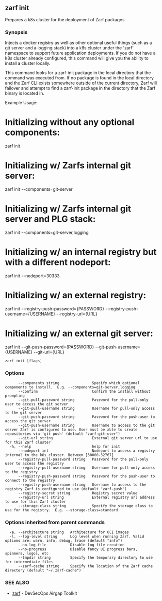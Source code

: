 ## zarf init

Prepares a k8s cluster for the deployment of Zarf packages

### Synopsis

Injects a docker registry as well as other optional useful things (such as a git server and a logging stack) into a k8s cluster under the 'zarf' namespace to support future application deployments. 
If you do not have a k8s cluster already configured, this command will give you the ability to install a cluster locally.

This command looks for a zarf-init package in the local directory that the command was executed from. If no package is found in the local directory and the Zarf CLI exists somewhere outside of the current directory, Zarf will failover and attempt to find a zarf-init package in the directory that the Zarf binary is located in.



Example Usage:
# Initializing without any optional components:
zarf init

# Initializing w/ Zarfs internal git server:
zarf init --components=git-server

# Initializing w/ Zarfs internal git server and PLG stack:
zarf init --components=git-server,logging

# Initializing w/ an internal registry but with a different nodeport:
zarf init --nodeport=30333

# Initializing w/ an external registry:
zarf init --registry-push-password={PASSWORD} --registry-push-username={USERNAME} --registry-url={URL}

# Initializing w/ an external git server:
zarf init --git-push-password={PASSWORD} --git-push-username={USERNAME} --git-url={URL}



```
zarf init [flags]
```

### Options

```
      --components string               Specify which optional components to install.  E.g. --components=git-server,logging
      --confirm                         Confirm the install without prompting
      --git-pull-password string        Password for the pull-only user to access the git server
      --git-pull-username string        Username for pull-only access to the git server
      --git-push-password string        Password for the push-user to access the git server
      --git-push-username string        Username to access to the git server Zarf is configured to use. User must be able to create repositories via 'git push' (default "zarf-git-user")
      --git-url string                  External git server url to use for this Zarf cluster
  -h, --help                            help for init
      --nodeport int                    Nodeport to access a registry internal to the k8s cluster. Between [30000-32767]
      --registry-pull-password string   Password for the pull-only user to access the registry
      --registry-pull-username string   Username for pull-only access to the registry
      --registry-push-password string   Password for the push-user to connect to the registry
      --registry-push-username string   Username to access to the registry Zarf is configured to use (default "zarf-push")
      --registry-secret string          Registry secret value
      --registry-url string             External registry url address to use for this Zarf cluster
      --storage-class string            Specify the storage class to use for the registry.  E.g. --storage-class=standard
```

### Options inherited from parent commands

```
  -a, --architecture string   Architecture for OCI images
  -l, --log-level string      Log level when running Zarf. Valid options are: warn, info, debug, trace (default "info")
      --no-log-file           Disable log file creation
      --no-progress           Disable fancy UI progress bars, spinners, logos, etc
      --tmpdir string         Specify the temporary directory to use for intermediate files
      --zarf-cache string     Specify the location of the Zarf cache directory (default "~/.zarf-cache")
```

### SEE ALSO

* [zarf](zarf.md)	 - DevSecOps Airgap Toolkit

